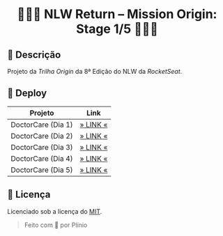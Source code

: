 <div align="center">

<h1>👨🏻‍🚀 NLW Return – Mission Origin: Stage 1/5 👩🏻‍🚀</h1>

</div>

## 📄 Descrição

Projeto da _Trilha Origin_ da 8ª Edição do NLW da _RocketSeat_.

## 🚀 Deploy

|      Projeto       |               Link               |
| :----------------: | :------------------------------: |
| DoctorCare (Dia 1) | [» LINK «](src/day-1/index.html) |
| DoctorCare (Dia 2) | [» LINK «](src/day-2/index.html) |
| DoctorCare (Dia 3) | [» LINK «](src/day-3/index.html) |
| DoctorCare (Dia 4) | [» LINK «](src/day-4/index.html) |
| DoctorCare (Dia 5) | [» LINK «](src/day-5/index.html) |

## 📝 Licença

Licenciado sob a licença do [MIT](LICENSE.txt).

> Feito com 💜 por Plínio
